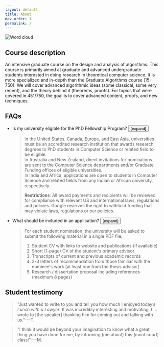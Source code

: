 ```yaml
---
layout: default
title: About
nav_order: 1
permalink: /
---
```


![Word cloud]({{site.baseurl}}/assets/img/word_cloud.svg)

## Course description
An intensive graduate course on the design and analysis of algorithms. This course is primarily aimed at graduate and advanced undergraduate students interested in doing research in theoretical computer science. It is more specialized and in-depth than the Graduate Algorithms course (15-750). We will cover advanced algorithmic ideas (some classical, some very recent), and the theory behind it (theorems, proofs). For topics that were covered in 451/750, the goal is to cover advanced content, proofs, and new techniques.

## FAQs

- Is my university eligible for the PhD Fellowship Program?
    <button id='faq1-button' onclick="toggleButton('faq1-button'); toggleContent('faq1-content');" class="collapse-button" tabindex>[expand]</button>  
    <div id='faq1-content' markdown="1" class="collapse-content">

    > In the United States, Canada, Europe, and East Asia, universities must be an accredited research institution that awards research degrees to PhD students in Computer Science or related field to be eligible.  
    In Australia and New Zealand, direct invitations for nominations are sent to the Computer Science departments and/or Graduate Funding offices of eligible universities.  
    > In India and Africa, applications are open to students in Computer Science and related fields from any Indian or African university, respectively.
    >
    > __Restrictions__: All award payments and recipients will be reviewed for compliance with relevant US and international laws, regulations and policies. Google reserves the right to withhold funding that may violate laws, regulations or our policies.

    </div> 

- What should be included in an application?
    <button id='faq2-button' onclick="toggleButton('faq2-button'); toggleContent('faq2-content');" class="collapse-button" tabindex>[expand]</button>  
    <div id='faq2-content' markdown="1" class="collapse-content">

    > For each student nomination, the university will be asked to submit the following material in a single PDF file:
    >
    > 1. Student CV with links to website and publications (if available)
    > 1. Short (1-page) CV of the student's primary advisor
    > 1. Transcripts of current and previous academic records
    > 1. 2-3 letters of recommendation from those familiar with the nominee's work (at least one from the thesis advisor)
    > 1. Research / dissertation proposal including references (maximum 8 pages)

    </div> 

## Student testimony
> "Just wanted to write to you and tell you how much I enjoyed today’s _Lunch with a Lawyer_. It was incredibly interesting and motivating. I ... wrote to [the speaker] thanking him for coming out and talking with us."---T.

> "I think it would be beyond your imagination to know what a great thing you have done for me, by informing (me about) this (moot court) class!"---M.
